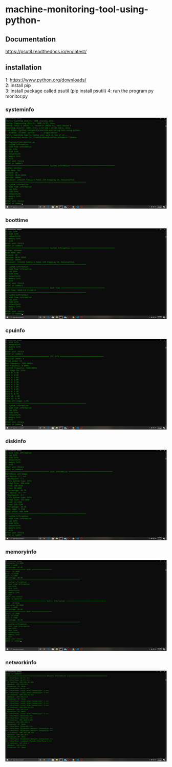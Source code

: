 # machine-monitoring-tool-using-python-
## Documentation

https://psutil.readthedocs.io/en/latest/

## installation
1: https://www.python.org/downloads/   \
2: install pip      \
3: install package called psutil (pip install psutil)
4: run the program py monitor.py

### systeminfo

![](images/systeminfo.png)


### boottime

![](images/boottime.png	)

### cpuinfo

![](images/cpuinfo.png)

### diskinfo

![](images/diskinformation.png)


### memoryinfo

![](images/memory.png)


### networkinfo


![](images/network.png)










